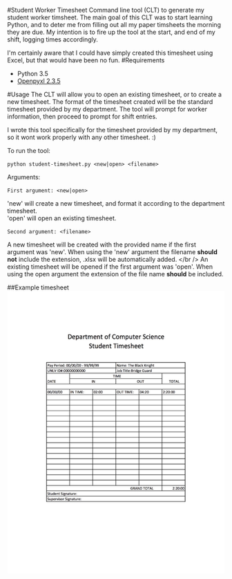 #Student Worker Timesheet
Command line tool (CLT) to generate my student worker timsheet. The main goal of this CLT was to start learning Python, and to deter me from filling out all my paper timsheets the morning they are due. My intention is to fire up the tool at the start, and end of my shift, logging times accordingly.

I'm certainly aware that I could have simply created this timesheet using Excel, but that would have been no fun.
#Requirements
 * Python 3.5
 * [Openpyxl 2.3.5](https://openpyxl.readthedocs.io/en/default/://openpyxl.readthedocs.io/en/default/changes.html#id27)

#Usage
The CLT will allow you to open an existing timesheet, or to create a new timesheet. 
The format of the timesheet created will be the standard timesheet provided by my department. The tool will prompt for worker information, then proceed to prompt for shift entries.  

I wrote this tool specifically for the timesheet provided by my department, so it wont work properly with any other timesheet. :)

To run the tool:

	python student-timesheet.py <new|open> <filename>

Arguments:
	
	First argument: <new|open>  
'new' will create a new timesheet, and format it according to the department timesheet.<br />
'open' will open an existing timesheet.

	Second argument: <filename> 
A new timesheet will be created with the provided name if the first argument was 'new'. When using the 'new' argument the filename **should not** include the extension, .xlsx will be automatically added. </br />
An existing timesheet will be opened if the first argument was 'open'. When using the open argument the extension of the file name **should** be included. 

##Example timesheet 
![Example timesheet](https://raw.githubusercontent.com/joelmacias/student-timesheet/master/sample_timesheet.jpg)
